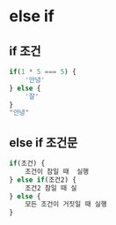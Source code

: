 # else if

## if 조건

```javascript
if(1 * 5 === 5) {
    '안녕'
} else {
    '잘'
}
"안녕"
```

## else if 조건문

```javascript
if(조건) {
    조건이 참일 때  실행
} else if(조건2) {
    조건2 참일 때 실
} else {
    모든 조건이 거짓일 때 실행
}
```


